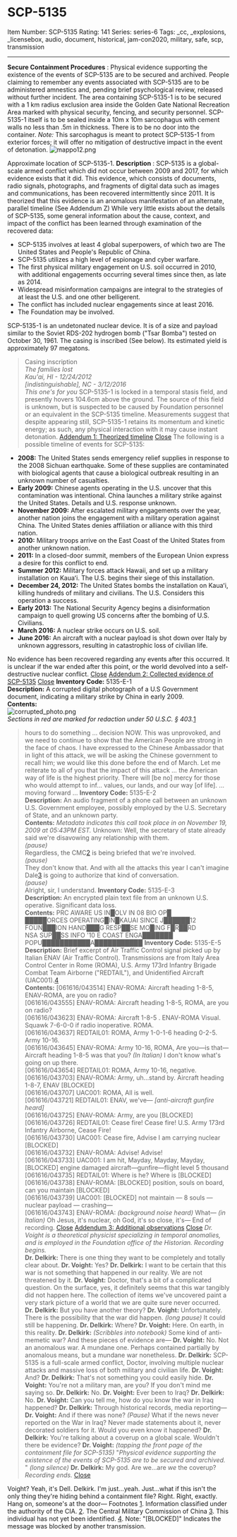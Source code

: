 # SCP-5135
Item Number: SCP-5135
Rating: 141
Series: series-6
Tags: _cc, _explosions, _licensebox, audio, document, historical, jam-con2020, military, safe, scp, transmission

---

**Secure Containment Procedures** : Physical evidence supporting the existence of the events of SCP-5135 are to be secured and archived. People claiming to remember any events associated with SCP-5135 are to be administered amnestics and, pending brief psychological review, released without further incident.
The area containing SCP-5135-1 is to be secured with a 1 km radius exclusion area inside the Golden Gate National Recreation Area marked with physical security, fencing, and security personnel. SCP-5135-1 itself is to be sealed inside a 10m x 10m sarcophagus with cement walls no less than .5m in thickness. There is to be no door into the container. _Note:_ This sarcophagus is meant to protect SCP-5135-1 from exterior forces; it will offer no mitigation of destructive impact in the event of detonation.
![mappo12.png](https://scp-wiki.wdfiles.com/local--files/scp-5135/mappo12.png)  

Approximate location of SCP-5135-1.
**Description** : SCP-5135 is a global-scale armed conflict which did not occur between 2009 and 2017, for which evidence exists that it did. This evidence, which consists of documents, radio signals, photographs, and fragments of digital data such as images and communications, has been recovered intermittently since 2011. It is theorized that this evidence is an anomalous manifestation of an alternate, parallel timeline (See Addendum Z)
While very little exists about the details of SCP-5135, some general information about the cause, context, and impact of the conflict has been learned through examination of the recovered data:
  * SCP-5135 involves at least 4 global superpowers, of which two are The United States and People's Republic of China.
  * SCP-5135 utilizes a high level of espionage and cyber warfare.
  * The first physical military engagement on U.S. soil occurred in 2010, with additional engagements occurring several times since then, as late as 2014.
  * Widespread misinformation campaigns are integral to the strategies of at least the U.S. and one other belligerent.
  * The conflict has included nuclear engagements since at least 2016.
  * The Foundation may be involved.

SCP-5135-1 is an undetonated nuclear device. It is of a size and payload similar to the Soviet RDS-202 hydrogen bomb ("Tsar Bomba") tested on October 30, 1961. The casing is inscribed (See below). Its estimated yield is approximately 97 megatons.
> Casing inscription  
>  _The families lost_  
>  _Kau'ai, HI - 12/24/2012_  
>  _[indistinguishable], NC - 3/12/2016_  
>  _This one's for you_
SCP-5135-1 is locked in a temporal stasis field, and presently hovers 104.6cm above the ground. The source of this field is unknown, but is suspected to be caused by Foundation personnel or an equivalent in the SCP-5135 timeline. Measurements suggest that despite appearing still, SCP-5135-1 retains its momentum and kinetic energy; as such, any physical interaction with it may cause instant detonation.
[Addendum 1: Theorized timeline](javascript:;)
[Close](javascript:;)
The following is a possible timeline of events for SCP-5135:
  * **2008:** The United States sends emergency relief supplies in response to the 2008 Sichuan earthquake. Some of these supplies are contaminated with biological agents that cause a biological outbreak resulting in an unknown number of casualties.
  * **Early 2009:** Chinese agents operating in the U.S. uncover that this contamination was intentional. China launches a military strike against the United States. Details and U.S. response unknown.
  * **November 2009:** After escalated military engagements over the year, another nation joins the engagement with a military operation against China. The United States denies affiliation or alliance with this third nation.
  * **2010:** Military troops arrive on the East Coast of the United States from another unknown nation.
  * **2011:** In a closed-door summit, members of the European Union express a desire for this conflict to end.
  * **Summer 2012:** Military forces attack Hawaii, and set up a military installation on Kauaʻi. The U.S. begins their siege of this installation.
  * **December 24, 2012:** The United States bombs the installation on Kauaʻi, killing hundreds of military and civilians. The U.S. Considers this operation a success.
  * **Early 2013:** The National Security Agency begins a disinformation campaign to quell growing US concerns after the bombing of U.S. Civilians.
  * **March 2016:** A nuclear strike occurs on U.S. soil.
  * **June 2016:** An aircraft with a nuclear payload is shot down over Italy by unknown aggressors, resulting in catastrophic loss of civilian life.

No evidence has been recovered regarding any events after this occurred. It is unclear if the war ended after this point, or the world devolved into a self-destructive nuclear conflict.
[Close](javascript:;)
[Addendum 2: Collected evidence of SCP-5135](javascript:;)
[Close](javascript:;)
**Inventory Code:** 5135-E-1  
**Description:** A corrupted digital photograph of a U.S Government document, indicating a military strike by China in early 2009.  
**Contents:**  
![corrupted_photo.png](http://scp-wiki.wdfiles.com/local--files/scp-5135/corrupted_photo.png)  
_Sections in red are marked for redaction under 50 U.S.C. § 403._[1](javascript:;)
> hours to do something … decision NOW. This was unprovoked, and we need to continue to show that the American People are strong in the face of chaos.
> I have expressed to the Chinese Ambassador that in light of this attack, we will be asking the Chinese government to recall him; we would like this done before the end of March.
> Let me reiterate to all of you that the impact of this attack … the American way of life is the highest priority. There will [be no] mercy for those who would attempt to inf… values, our lands, and our way [of life]. … moving forward …
**Inventory Code:** 5135-E-2  
**Description:** An audio fragment of a phone call between an unknown U.S. Government employee, possibly employed by the U.S. Secretary of State, and an unknown party.  
**Contents:**
_Metadata indicates this call took place in on November 19, 2009 at 05:43PM EST._
> Unknown: Well, the secretary of state already said we're disavowing any relationship with them.  
>  _(pause)_  
>  Regardless, the CMC[2](javascript:;) is being briefed that we're involved.  
>  _(pause)_  
>  They don't know that. And with all the attacks this year I can't imagine Dale[3](javascript:;) is going to authorize that kind of conversation.  
>  _(pause)_  
>  Alright, sir, I understand.
**Inventory Code:** 5135-E-3  
**Description:** An encrypted plain text file from an unknown U.S. operative. Significant data loss.  
**Contents:**
> PRC AWARE US IN█OLV IN 08 BIO OP█  
>  █████ORCES OPERATING█IN█KAUAI SINCE J██████12  
>  FOUN███ION HAND███G RESP██SE MO█ING F█R██RD  
>  NSA SUP██SS INFO '10 E COAST ENGA███████  
>  POPU███████████A███████████
**Inventory Code:** 5135-E-5  
**Description:** Brief excerpt of Air Traffic Control signal picked up by Italian ENAV (Air Traffic Control). Transmissions are from Italy Area Control Center in Rome (ROMA), U.S. Army 173rd Infantry Brigade Combat Team Airborne ("REDTAIL"), and Unidentified Aircraft (UAC001).[4](javascript:;)  
**Contents:**
> [061616/043514] ENAV-ROMA: Aircraft heading 1-8-5, ENAV-ROMA, are you on radio?  
>  [061616/043555] ENAV-ROMA: Aircraft heading 1-8-5, ROMA, are you on radio?  
>  [061616/043623] ENAV-ROMA: Aircraft 1-8-5 . ENAV-ROMA Visual. Squawk 7-6-0-0 if radio inoperative. ROMA.  
>  [061616/043637] REDTAIL01: ROMA, Army 1-0-1-6 heading 0-2-5. Army 10-16.  
>  [061616/043645] ENAV-ROMA: Army 10-16, ROMA, Are you—is that—Aircraft heading 1-8-5 was that you? _(In Italian)_ I don't know what's going on up there.  
>  [061616/043654] REDTAIL01: ROMA, Army 10-16, negative.  
>  [061616/043703] ENAV-ROMA: Army, uh…stand by. Aircraft heading 1-8-7, ENAV [BLOCKED]  
>  [061616/043707] UAC001: ROMA, All is well.  
>  [061616/043721] REDTAIL01: ENAV, we've— _[anti-aircraft gunfire heard]_  
>  [061616/043725] ENAV-ROMA: Army, are you [BLOCKED]  
>  [061616/043726] REDTAIL01: Cease fire! Cease fire! U.S. Army 173rd Infantry Airborne, Cease Fire!  
>  [061616/043730] UAC001: Cease fire, Advise I am carrying nuclear [BLOCKED]  
>  [061616/043732] ENAV-ROMA: Advise! Advise!  
>  [061616/043733] UAC001: I am hit, Mayday, Mayday, Mayday, [BLOCKED] engine damaged aircraft—gunfire—flight level 5 thousand  
>  [061616/043735] REDTAIL01: Where is he? Where is [BLOCKED]  
>  [061616/043738] ENAV-ROMA: [BLOCKED] position, souls on board, can you maintain [BLOCKED]  
>  [061616/043739] UAC001: [BLOCKED] not maintain — 8 souls — nuclear payload — crashing—  
>  [061616/043743] ENAV-ROMA: _(background noise heard)_ What— _(in Italian)_ Oh Jesus, it's nuclear, oh God, it's so close, it's—
End of recording.
[Close](javascript:;)
[Addendum 3: Additional observations](javascript:;)
[Close](javascript:;)
_Dr. Voight is a theoretical physicist specializing in temporal anomalies, and is employed in the Foundation office of the Historian._
> _Recording begins._  
>  **Dr. Delkirk:** There is one thing they want to be completely and totally clear about.
> **Dr. Voight:** Yes?
> **Dr. Delkirk:** I want to be certain that this war is not something that happened in our reality. We are not threatened by it.
> **Dr. Voight:** Doctor, that's a bit of a complicated question. On the surface, yes, it definitely seems that this war tangibly did not happen here. The collection of items we've uncovered paint a very stark picture of a world that we are quite sure never occurred.
> **Dr. Delkirk:** But you have another theory?
> **Dr. Voight:** Unfortunately. There is the possibility that the war did happen. _(long pause)_ It could still be happening.
> **Dr. Delkirk:** Where?
> **Dr. Voight:** Here. On earth, in this reality.
> **Dr. Delkirk:** _(Scribbles into notebook)_ Some kind of anti-memetic war? And these pieces of evidence are—
> **Dr. Voight:** No. Not an anomalous war. A mundane one. Perhaps contained partially by anomalous means, but a mundane war nonetheless.
> **Dr. Delkirk:** SCP-5135 is a full-scale armed conflict, Doctor, involving multiple nuclear attacks and massive loss of both military and civilian life.
> **Dr. Voight:** And?
> **Dr. Delkirk:** That's not something you could easily hide.
> **Dr. Voight:** You're not a military man, are you? If you don't mind me saying so.
> **Dr. Delkirk:** No.
> **Dr. Voight:** Ever been to Iraq?
> **Dr. Delkirk:** No.
> **Dr. Voight:** Can you tell me, how do you know the war in Iraq happened?
> **Dr. Delkirk:** Through historical records, media reporting—
> **Dr. Voight:** And if there was none? _(Pause)_ What if the news never reported on the War in Iraq? Never made statements about it, never decorated soldiers for it. Would you even know it happened?
> **Dr. Delkirk:** You're talking about a coverup on a global scale. Wouldn't there be evidence?
> **Dr. Voight:** _(tapping the front page of the containment file for SCP-5135)_ "_Physical evidence supporting the existence of the events of SCP-5135 are to be secured and archived._ "
> _(long silence)_
> **Dr. Delkirk:** My god. Are we…are _we_ the coverup?
> _Recording ends._
[Close](javascript:;)
  
Voight? Yeah, it's Dell. Delkirk. I'm just…yeah. Just…what if this isn't the only thing they're hiding behind a containment file? Right. Right, exactly. Hang on, someone's at the door—
Footnotes
[1](javascript:;). Information classified under the authority of the CIA.
[2](javascript:;). The Central Military Commission of China
[3](javascript:;). This individual has not yet been identified.
[4](javascript:;). Note: "[BLOCKED]" Indicates the message was blocked by another transmission.